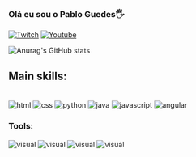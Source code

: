 
### Olá eu sou o Pablo Guedes🖐

[![Twitch](https://img.shields.io/badge/Twitch-9146FF?style=for-the-badge&logo=twitch&logoColor=white)](https://www.twitch.tv/guedszx_rp)
[![Youtube](https://img.shields.io/badge/YouTube-FF0000?style=for-the-badge&logo=youtube&logoColor=white)](https://www.youtube.com/@guedesff5222)

![Anurag's GitHub stats](https://github-readme-stats.vercel.app/api?username=pabloguedess&show_icons=true&theme=dark)

## Main skills:

<div style="display: inline_block"><br/>
   <img align="center" alt="html" src="https://img.shields.io/badge/HTML-239120?style=for-the-badge&logo=html5&logoColor=white"/>
   <img align="center" alt="css" src="https://img.shields.io/badge/CSS-239120?&style=for-the-badge&logo=css3&logoColor=white"/>
   <img align="center" alt="python" src="https://img.shields.io/badge/Python-14354C?style=for-the-badge&logo=python&logoColor=white"/>
   <img align="center" alt="java" src="https://img.shields.io/badge/Java-ED8B00?style=for-the-badge&logo=openjdk&logoColor=white"/>
   <img align="center" alt="javascript" src="https://img.shields.io/badge/JavaScript-F7DF1E?style=for-the-badge&logo=JavaScript&logoColor=white"/>
   <img align="center" alt="angular" src="https://img.shields.io/badge/Angular-DD0031?style=for-the-badge&logo=angular&logoColor=white"/>
</div>

### Tools:

<div>
<img align="center" alt="visual" src="https://camo.githubusercontent.com/6f670547c334befe4d0acbd55e1e4ec57ff10b0c0f2ac1db30bde64b0811c98f/68747470733a2f2f696d672e736869656c64732e696f2f62616467652f2d56697375616c25323053747564696f253230436f64652d3044313131373f7374796c653d666f722d7468652d6261646765266c6f676f3d56697375616c2d53747564696f2d436f6465266c6162656c436f6c6f723d304431313137"/>
<img align="center" alt="visual" src="https://camo.githubusercontent.com/a56a3be3a3edd58a81a6981fb5dbb49612f3921d5fb6a0fd3c80edd59f958db6/68747470733a2f2f696d672e736869656c64732e696f2f62616467652f2d4769744875622d3044313131373f7374796c653d666f722d7468652d6261646765266c6f676f3d476974487562266c6162656c436f6c6f723d304431313137"/>
<img align="center" alt="visual" src="https://camo.githubusercontent.com/e66a88fe7ad92ec6999016d55691ff6bfa19b1c9537e159e5f5435c7212bd085/68747470733a2f2f696d672e736869656c64732e696f2f62616467652f2d57696e646f77732d3044313131373f7374796c653d666f722d7468652d6261646765266c6f676f3d57696e646f7773266c6162656c436f6c6f723d304431313137"/>
<img align="center" alt="visual" src="https://camo.githubusercontent.com/dff7648b5aa2cc044e51771985fb1f757b66822ed0bf396d7d81fc7bf0021454/68747470733a2f2f696d672e736869656c64732e696f2f62616467652f2d4d6963726f736f66745f4f66666963652d3044313131373f7374796c653d666f722d7468652d6261646765266c6f676f3d4d6963726f736f66742d4f6666696365266c6162656c436f6c6f723d304431313137"/>
</div>
